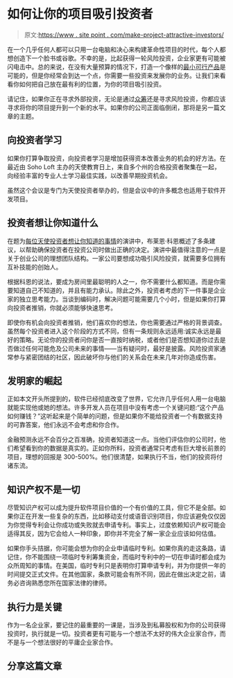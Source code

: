 # 如何让你的项目吸引投资者

> 原文:[https://www . site point . com/make-project-attractive-investors/](https://www.sitepoint.com/make-project-attractive-investors/)

在一个几乎任何人都可以只用一台电脑和决心来构建革命性项目的时代，每个人都想创造下一个脸书或谷歌。不幸的是，比起获得一轮风险投资，企业家更有可能被闪电击中。总的来说，在没有大量预算的情况下，打造一个像样的[最小可行产品](https://www.sitepoint.com/mvp-minimum-viable-product/)是可能的，但是你经常会到达一个点，你需要一些投资来发展你的业务。让我们来看看你如何把自己放在最有利的位置，为你的项目吸引投资。

请记住，如果你正在寻求外部投资，无论是通过[众筹](https://www.sitepoint.com/crowdfunding-software-project/)还是寻求风险投资，你都应该寻求将你的项目提升到一个新的水平。如果你的公司正面临倒闭，那将是另一篇文章的主题。

## 向投资者学习

如果你打算争取投资，向投资者学习是增加获得资本改善业务的机会的好方法。在最近由 Soho Loft 主办的天使教育日上，来自多个州的合格投资者聚集在一起，向经验丰富的专业人士学习最佳实践，以改善早期投资机会。

虽然这个会议是专门为天使投资者举办的，但是会议中的许多概念也适用于软件开发项目。

## 投资者想让你知道什么

在题为[每位天使投资者想让你知道的事情](http://www.getfundedbyangels.com/)的演讲中，布莱恩·科恩概述了多条建议，以帮助确保投资者在投资公司时做出正确的决定。演讲中最值得注意的一点是关于创业公司的理想团队结构。一家公司要想成功吸引风险投资，就需要多位拥有互补技能的创始人。

根据科恩的说法，要成为房间里最聪明的人之一，你不需要什么都知道。而是你需要知道自己不知道的，并且有能力承认。除此之外，投资者考虑的下一件事是企业家的独立思考能力。当谈到编码时，解决问题可能需要几个小时，但是如果你打算向投资者推销，你就必须能够快速思考。

即使你有机会向投资者推销，他们喜欢你的想法，你也需要通过严格的背景调查。虽然每个投资者进入这个阶段的方式不同，但有一条规则永远适用:诚实永远是最好的策略。无论你的投资者问你是否一直按时纳税，或者他们是否想知道你过去是否做过任何可能危及公司未来的事情——当有疑问时，最好是披露。风险投资家通常参与紧密团结的社区，因此破坏你与他们的关系会在未来几年对你造成伤害。

## 发明家的崛起

正如本文开头所提到的，软件已经彻底改变了世界，它允许几乎任何人用一台电脑就能实现他或她的想法。许多开发人员在项目中没有考虑一个关键问题:“这个产品如何赚钱？”这听起来是个简单的问题，但是如果你不能给投资者一个有数据支持的可靠答案，他们永远不会考虑和你合作。

金融预测永远不会百分之百准确，投资者知道这一点。当他们评估你的公司时，他们希望看到你的数据是真实的。正如你所料，投资者通常只考虑有巨大增长前景的项目，理想的回报是 300-500%。他们很清楚，如果执行不当，他们的投资将付诸东流。

## 知识产权不是一切

尽管知识产权可以成为提升软件项目价值的一个有价值的工具，但它不是全部。如果你正在开发一些复杂的东西，比如移动支付或语音识别项目，你应该避免仅仅因为你觉得专利会让你成功或失败就去申请专利。事实上，过度依赖知识产权可能会适得其反，因为它会给人一种印象，即你并不完全了解一家企业应该如何估值。

如果你手头拮据，你可能会想为你的企业申请临时专利。如果你真的走这条路，请记住，你不能围绕一项临时专利筹集资金，而临时专利中的一切在申请时都会成为众所周知的事情。在美国，临时专利只是表明你打算申请专利，并为你提供一年的时间提交正式文件。在其他国家，条款可能会有所不同，因此在做出决定之前，请务必咨询熟悉您所在国家法律的律师。

## 执行力是关键

作为一名企业家，要记住的最重要的一课是，当涉及到私募股权和为你的公司获得投资时，执行就是一切。投资者更有可能与一个想法不太好的伟大企业家合作，而不是与一个想法很好的平庸企业家合作。

## 分享这篇文章